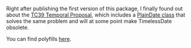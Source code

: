 Right after publishing the first version of this package, I finally found out about the [TC39 Temporal Proposal](https://tc39.es/proposal-temporal/docs/index.html), which includes a [PlainDate class](https://tc39.es/proposal-temporal/docs/plaindate.html) that solves the same problem and will at some point make TimelessDate obsolete.

You can find polyfills [here](https://github.com/tc39/proposal-temporal/tree/main/#polyfills).
